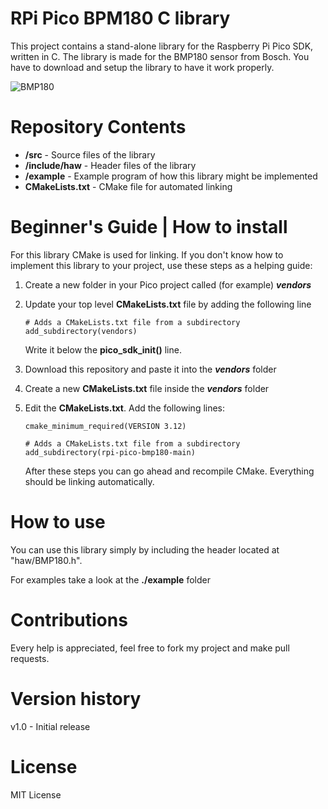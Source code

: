 # RPi Pico BPM180 C library

This project contains a stand-alone library for the Raspberry Pi Pico SDK, written in C. The library is made for the BMP180 sensor from Bosch. You have to download and setup the library to have it work properly.

![BMP180](https://cdn.shopify.com/s/files/1/0298/5866/0445/products/Folie48_756x.jpg?v=1589060209)

# Repository Contents

-   **/src** - Source files of the library
-   **/include/haw** - Header files of the library
-   **/example** - Example program of how this library might be implemented
-   **CMakeLists.txt** - CMake file for automated linking

# Beginner's Guide | How to install

For this library CMake is used for linking. If you don't know how to implement this library to your project, use these steps as a helping guide:

1.  Create a new folder in your Pico project called (for example) **_vendors_**
2.  Update your top level **CMakeLists.txt** file by adding the following line

        # Adds a CMakeLists.txt file from a subdirectory
        add_subdirectory(vendors)

    Write it below the **pico_sdk_init()** line.

3.  Download this repository and paste it into the **_vendors_** folder
4.  Create a new **CMakeLists.txt** file inside the **_vendors_** folder
5.  Edit the **CMakeLists.txt**. Add the following lines:

        cmake_minimum_required(VERSION 3.12)

        # Adds a CMakeLists.txt file from a subdirectory
        add_subdirectory(rpi-pico-bmp180-main)

    After these steps you can go ahead and recompile CMake. Everything should be linking automatically.

# How to use

You can use this library simply by including the header located at "haw/BMP180.h".

For examples take a look at the **./example** folder

# Contributions

Every help is appreciated, feel free to fork my project and make pull requests.

# Version history

v1.0 - Initial release

# License

MIT License

